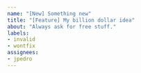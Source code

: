 ```yaml
---
name: "[New] Something new"
title: "[Feature] My billion dollar idea"
about: "Always ask for free stuff."
labels:
- invalid
- wontfix
assignees:
- jpedro
---
```

